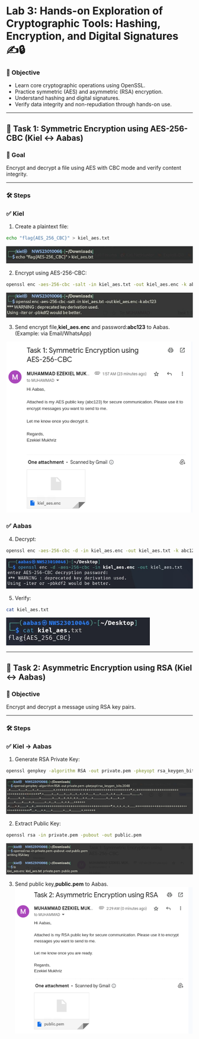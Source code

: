 # Lab 3: Hands-on Exploration of Cryptographic Tools: Hashing, Encryption, and Digital Signatures ✍️🔒

### 📌 Objective
- Learn core cryptographic operations using OpenSSL.
- Practice symmetric (AES) and asymmetric (RSA) encryption.
- Understand hashing and digital signatures.
- Verify data integrity and non-repudiation through hands-on use.

---

## 🔹 Task 1: Symmetric Encryption using AES-256-CBC (Kiel ↔ Aabas)

### 🎯 Goal
Encrypt and decrypt a file using AES with CBC mode and verify content integrity.

---

### 🛠️ Steps

### ✅ Kiel 
1. Create a plaintext file:

```bash
echo "flag{AES_256_CBC}" > kiel_aes.txt
```
![alt text](Screenshots/task1_plaintext.jpg) 

2. Encrypt using AES-256-CBC:

```bash
openssl enc -aes-256-cbc -salt -in kiel_aes.txt -out kiel_aes.enc -k abc123
```
![alt text](Screenshots/task1_aes_enc.jpg) 

3. Send encrypt file,**kiel_aes.enc** and password:**abc123** to Aabas. (Example: via Email/WhatsApp)

![alt text](Screenshots/task1_email.png)

### ✅ Aabas 
4. Decrypt:

```bash
openssl enc -aes-256-cbc -d -in kiel_aes.enc -out kiel_aes.txt -k abc123
```
![alt text](Screenshots/task1_aes_decrypted.jpg) 

5. Verify:

```bash
cat kiel_aes.txt
```
![alt text](Screenshots/task1_verify.jpg) 

---

## 🔹 Task 2: Asymmetric Encryption using RSA (Kiel ↔ Aabas)

### 🎯 Objective
Encrypt and decrypt a message using RSA key pairs.

---

### 🛠️ Steps
### ✅ Kiel → Aabas

1. Generate RSA Private Key:

```bash
openssl genpkey -algorithm RSA -out private.pem -pkeyopt rsa_keygen_bits:2048
```
![alt text](Screenshots/task2_privatekey.png) 

2. Extract Public Key:

```bash
openssl rsa -in private.pem -pubout -out public.pem
```
![alt text](Screenshots/task2_publickey.png) 

3. Send public key,**public.pem** to Aabas. 
![alt text](Screenshots/task2_email.png)